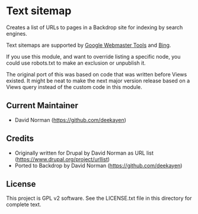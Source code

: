 Text sitemap
============

Creates a list of URLs to pages in a Backdrop site for indexing by search engines.

Text sitemaps are supported by [Google Webmaster Tools](https://support.google.com/webmasters/answer/183668?hl=en) and [Bing](https://www.bing.com/webmaster/help/how-to-submit-sitemaps-82a15bd4).

If you use this module, and want to override listing a specific node, you could use robots.txt to make an exclusion or unpublish it.

The original port of this was based on code that was written before Views existed. It might be neat to make the next major version release based on a Views query instead of the custom code in this module.

Current Maintainer
------------------

- David Norman (https://github.com/deekayen)

Credits
-----------

- Originally written for Drupal by David Norman as URL list
  (https://www.drupal.org/project/urllist)
- Ported to Backdrop by David Norman (https://github.com/deekayen)

License
-------

This project is GPL v2 software. See the LICENSE.txt file in this directory for
complete text.
